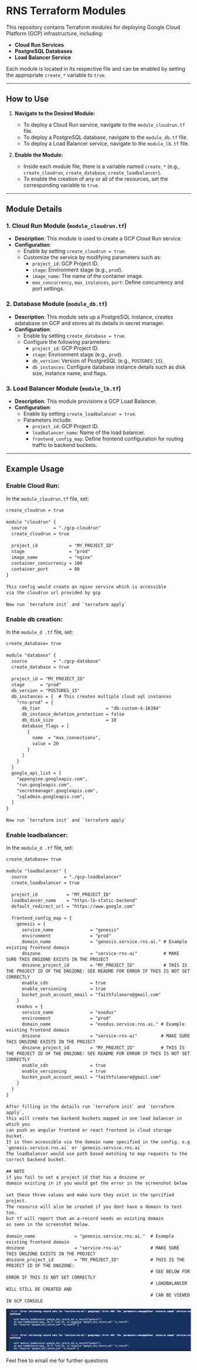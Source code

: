 # RNS Terraform Modules

This repository contains Terraform modules for deploying Google Cloud Platform (GCP) infrastructure, including:

- **Cloud Run Services**
- **PostgreSQL Databases**
- **Load Balancer Service**

Each module is located in its respective file and can be enabled by setting the appropriate `create_*` variable to `true`.

---

## How to Use

1. **Navigate to the Desired Module:**
   - To deploy a Cloud Run service, navigate to the `module_cloudrun.tf` file.
   - To deploy a PostgreSQL database, navigate to the `module_db.tf` file.
   - To deploy a Load Balancer service, navigate to the `module_lb.tf` file.

2. **Enable the Module:**
   - Inside each module file, there is a variable named `create_*` (e.g., `create_cloudrun`, `create_database`, `create_loadbalancer`).
   - To enable the creation of any or all of the resources, set the corresponding variable to `true`.

---

## Module Details

### 1. **Cloud Run Module (`module_cloudrun.tf`)**
- **Description**: This module is used to create a GCP Cloud Run service.
- **Configuration**: 
  - Enable by setting `create_cloudrun = true`.
  - Customize the service by modifying parameters such as:
    - `project_id`: GCP Project ID.
    - `stage`: Environment stage (e.g., `prod`).
    - `image_name`: The name of the container image.
    - `max_concurrency`, `max_instances`, `port`: Define concurrency and port settings.

### 2. **Database Module (`module_db.tf`)**
- **Description**: 
This module sets up a PostgreSQL instance, creates adatabase on GCP and stores all its details in secret manager.
- **Configuration**: 
  - Enable by setting `create_database = true`.
  - Configure the following parameters:
    - `project_id`: GCP Project ID.
    - `stage`: Environment stage (e.g., `prod`).
    - `db_version`: Version of PostgreSQL (e.g., `POSTGRES_15`).
    - `db_instances`: Configure database instance details such as disk size, instance name, and flags.

### 3. **Load Balancer Module (`module_lb.tf`)**
- **Description**: This module provisions a GCP Load Balancer.
- **Configuration**:
  - Enable by setting `create_loadbalancer = true`.
  - Parameters include:
    - `project_id`: GCP Project ID.
    - `loadbalancer_name`: Name of the load balancer.
    - `frontend_config_map`: Define frontend configuration for routing traffic to backend buckets.

---

## Example Usage

### Enable Cloud Run:
In the `module_cloudrun.tf` file, set:

```hcl
create_cloudrun = true

module "cloudrun" {
  source          = "./gcp-cloudrun"
  create_cloudrun = true

  project_id            = "MY_PROJECT_ID"
  stage                 = "prod"
  image_name            = "nginx"
  container_concurrency = 100
  container_port        = 80
}

This config would create an nginx service which is accessible 
via the cloudrun url provided by gcp

Now run `terraform init` and `terraform apply`
```

### Enable db creation:
In the `module_d .tf` file, set:

```hcl
create_database= true

module "database" {
  source          = "./gcp-database"
  create_database = true

  project_id = "MY_PROJECT_ID"
  stage      = "prod"
  db_version = "POSTGRES_15"
  db_instances = {  # This creates multiple cloud sql instances
    "rns-prod" = {
      db_tier                         = "db-custom-4-16384"
      db_instance_deletion_protection = false
      db_disk_size                    = 10
      database_flags = [
        {
          name  = "max_connections",
          value = 20
        }
      ]
    }
  }
  google_api_list = [
    "appengine.googleapis.com",
    "run.googleapis.com",
    "secretmanager.googleapis.com",
    "sqladmin.googleapis.com",
  ]
}

Now run `terraform init` and `terraform apply`
```


### Enable loadbalancer:
In the `module_d .tf` file, set:

```hcl
create_database= true

module "loadbalancer" {
  source              = "./gcp-loadbalancer"
  create_loadbalancer = true

  project_id           = "MY_PROJECT_ID"
  loadbalancer_name    = "https-lb-static-backend"
  default_redirect_url = "https://www.google.com"

  frontend_config_map = {
    genesis = {
      service_name              = "genesis"
      environment               = "prod"
      domain_name               = "genesis.service.rns.ai." # Example existing frontend domain
      dnszone                   = "service-rns-ai"          # MAKE SURE THIS DNSZONE EXISTS IN THE PROJECT
      dnszone_project_id        = "MY_PROJECT_ID"           # THIS IS THE PROJECT ID OF THE DNSZONE: SEE README FOR ERROR IF THIS IS NOT SET CORRECTLY
      enable_cdn                = true
      enable_versioning         = true
      bucket_push_account_email = "faithfulanere@gmail.com"
    }
    exodus = {
      service_name              = "exodus"
      environment               = "prod"
      domain_name               = "exodus.service.rns.ai." # Example existing frontend domain
      dnszone                   = "service-rns-ai"         # MAKE SURE THIS DNSZONE EXISTS IN THE PROJECT
      dnszone_project_id        = "MY_PROJECT_ID"          # THIS IS THE PROJECT ID OF THE DNSZONE: SEE README FOR ERROR IF THIS IS NOT SET CORRECTLY
      enable_cdn                = true
      enable_versioning         = true
      bucket_push_account_email = "faithfulanere@gmail.com"
    }
  }
}

After filling in the details run `terraform init` and `terraform apply`, 
this will create two backend buckets mapped in one load balancer in which you
can push an angular frontend or react frontend in cloud storage bucket.
It is then accessible via the domain name specified in the config. e.g 
`genesis.service.rns.ai` or `genesis.service.rns.ai`
The loadbalancer would use path based matching to map requests to the
correct backend bucket.

## NOTE
if you fail to set a project id that has a dnszone or 
domain existing in it you would get the error in the screenshot below

set these three values and make sure they exist in the sprcified project.
The resource will also be created if you dont have a domain to test too.
but tf will report that an a-record needs an existing domain
as seen in the screenshot below.

domain_name               = "genesis.service.rns.ai."  # Example existing frontend domain
dnszone                   = "service-rns-ai"           # MAKE SURE THIS DNSZONE EXISTS IN THE PROJECT
dnszone_project_id        = "MY_PROJECT_ID"            # THIS IS THE PROJECT ID OF THE DNSZONE: 
                                                       # SEE BELOW FOR ERROR IF THIS IS NOT SET CORRECTLY
                                                       # LOADBALANCER WILL STILL BE CREATED AND 
                                                       # CAN BE VIEWED IN GCP CONSOLE
```

![error message](./image-2.png)

Feel free to email me for further questions